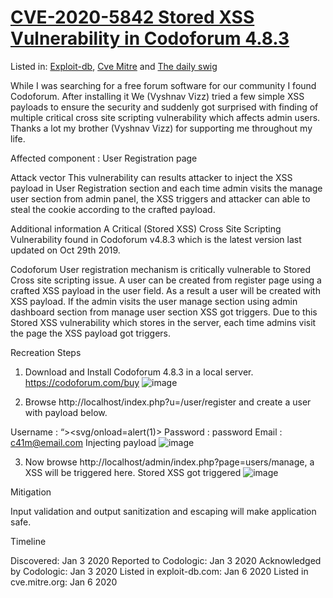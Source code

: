 # [CVE-2020-5842 Stored XSS Vulnerability in Codoforum 4.8.3](https://prasanthk.com/index.php/2020/01/16/cve-2020-5842-stored-xss-vulnerability-in-codoforum-4-8-3/)

Listed in: [Exploit-db](https://www.exploit-db.com/exploits/47876), [Cve Mitre](https://cve.mitre.org/cgi-bin/cvename.cgi?name=CVE-2020-5842) and [The daily swig](https://portswigger.net/daily-swig/codoforum-software-patched-against-stored-xss-vulnerability)

While I was searching for a free forum software for our community I found Codoforum. After installing it We (Vyshnav Vizz) tried a few simple XSS payloads to ensure the security and suddenly got surprised with finding of multiple critical cross site scripting vulnerability which affects admin users. Thanks a lot my brother (Vyshnav Vizz) for supporting me throughout my life.

Affected component : User Registration page

Attack vector
This vulnerability can results attacker to inject the XSS payload in User Registration section and each time admin visits the manage user section from admin panel, the XSS triggers and attacker can able to steal the cookie according to the crafted payload.

Additional information
A Critical (Stored XSS) Cross Site Scripting Vulnerability found in Codoforum v4.8.3 which is the latest version last updated on Oct 29th 2019.

Codoforum User registration mechanism is critically vulnerable to Stored Cross site scripting issue. A user can be created from register page using a crafted XSS payload in the user field. As a result a user will be created with XSS payload.
If the admin visits the user manage section using admin dashboard section from manage user section XSS got triggers. Due to this Stored XSS vulnerability which stores in the server, each time admins visit the page the XSS payload got triggers.

Recreation Steps
1. Download and Install Codoforum 4.8.3 in a local server.
https://codoforum.com/buy
![image](https://user-images.githubusercontent.com/58906808/153190114-b9749d74-87fd-4528-be5f-37b98f389277.png)


2. Browse http://localhost/index.php?u=/user/register and create a user with payload below.

Username : “><svg/onload=alert(1)>
Password : password
Email : c41m@email.com
Injecting payload
![image](https://user-images.githubusercontent.com/58906808/153190180-f2de6db3-2ed5-4e08-a79a-5bafc6aee135.png)


3. Now browse http://localhost/admin/index.php?page=users/manage, a XSS will be triggered here.
Stored XSS got triggered
![image](https://user-images.githubusercontent.com/58906808/153190268-0c06f4bb-d2fa-4e8e-9b7a-f01ccbef2382.png)


Mitigation

Input validation and output sanitization and escaping will make application safe.

Timeline

Discovered: Jan 3 2020
Reported to Codologic: Jan 3 2020
Acknowledged by Codologic: Jan 3 2020
Listed in exploit-db.com: Jan 6 2020
Listed in cve.mitre.org: Jan 6 2020

